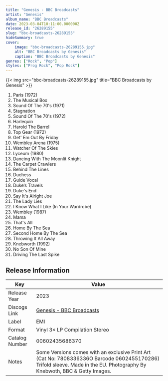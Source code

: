 ```yaml
---
title: "Genesis - BBC Broadcasts"
artist: "Genesis"
album_name: "BBC Broadcasts"
date: 2023-03-04T10:11:00.000000Z
release_id: "26289155"
slug: "bbc-broadcasts-26289155"
hideSummary: true
cover:
    image: "bbc-broadcasts-26289155.jpg"
    alt: "BBC Broadcasts by Genesis"
    caption: "BBC Broadcasts by Genesis"
genres: ["Rock", "Pop"]
styles: ["Prog Rock", "Pop Rock"]
---
```


{{< img src="bbc-broadcasts-26289155.jpg" title="BBC Broadcasts by Genesis" >}}

<!-- section break -->

1. Paris (1972)
2. The Musical Box
3. Sound Of The 70's (1971)
4. Stagnation
5. Sound Of The 70's (1972)
6. Harlequin
7. Harold The Barrel
8. Top Gear (1972)
9. Get' Em Out By Friday
10. Wembley Arena (1975)
11. Watcher Of The Skies
12. Lyceum (1980)
13. Dancing With The Moonlit Knight
14. The Carpet Crawlers
15. Behind The Lines
16. Duchess
17. Guide Vocal
18. Duke‘s Travels
19. Duke's End
20. Say It's Alright Joe
21. The Lady Lies
22. I Know What I Like (In Your Wardrobe)
23. Wembley (1987)
24. Mama
25. That's All
26. Home By The Sea
27. Second Home By The Sea
28. Throwing It All Away
29. Knebworth (1992)
30. No Son Of Mine
31. Driving The Last Spike

<!-- section break -->








## Release Information
|  Key           | Value                                                |
| ---------------| ---------------------------------------------------- |
| Release Year   | 2023                                   |
| Discogs Link   | [Genesis - BBC Broadcasts](https://www.discogs.com/release/26289155-Genesis-BBC-Broadcasts) |
| Label          | EMI |
| Format         | Vinyl 3× LP Compilation Stereo |
| Catalog Number | 00602435686370 |
| Notes | Some Versions comes with an exclusive Print Art (Cat No: 7808336336O Barcode 0602455170286)  Trifold sleeve. Made in the EU.  Photography By Knebwoth, BBC & Getty Images. |